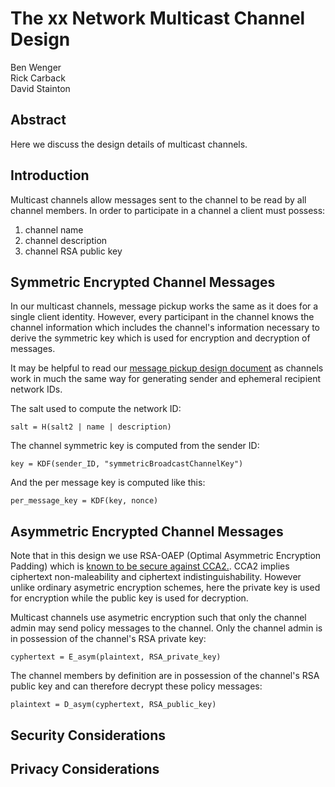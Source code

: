 # The xx Network Multicast Channel Design

Ben Wenger  
Rick Carback  
David Stainton  

## Abstract

Here we discuss the design details of multicast channels.

## Introduction

Multicast channels allow messages sent to the channel to be read by all channel members.
In order to participate in a channel a client must possess:

1. channel name
2. channel description
3. channel RSA public key

## Symmetric Encrypted Channel Messages

In our multicast channels, message pickup works the same as it does
for a single client identity. However, every participant in the
channel knows the channel information which includes the channel's
information necessary to derive the symmetric key which is used for
encryption and decryption of messages.

It may be helpful to read our [message pickup design document](message_pickup.md)
as channels work in much the same way for generating sender and
ephemeral recipient network IDs.

The salt used to compute the network ID:

```
salt = H(salt2 | name | description)
```

The channel symmetric key is computed from the sender ID: 

```
key = KDF(sender_ID, "symmetricBroadcastChannelKey")
```

And the per message key is computed like this:

```
per_message_key = KDF(key, nonce)
```


## Asymmetric Encrypted Channel Messages

Note that in this design we use RSA-OAEP (Optimal Asymmetric Encryption Padding)
which is [known to be secure against CCA2.](https://www.inf.pucrs.br/~calazans/graduate/TPVLSI_I/RSA-oaep_spec.pdf).
CCA2 implies ciphertext non-maleability and ciphertext indistinguishability.
However unlike ordinary asymetric encryption schemes, here the private key is
used for encryption while the public key is used for decryption.

Multicast channels use asymetric encryption such that only the channel
admin may send policy messages to the channel. Only the channel admin
is in possession of the channel's RSA private key:

```
cyphertext = E_asym(plaintext, RSA_private_key)
```

The channel members by definition are in possession of the channel's
RSA public key and can therefore decrypt these policy messages:

```
plaintext = D_asym(cyphertext, RSA_public_key)
```

## Security Considerations



## Privacy Considerations
